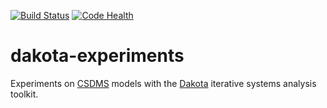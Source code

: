 [![Build Status](https://travis-ci.org/mdpiper/dakota-experiments.svg?branch=master)](https://travis-ci.org/mdpiper/dakota-experiments)
[![Code Health](https://landscape.io/github/mdpiper/dakota-experiments/master/landscape.svg)](https://landscape.io/github/mdpiper/dakota-experiments/master)

# dakota-experiments

Experiments on [CSDMS](http://csdms.colorado.edu) models
with the [Dakota](http://dakota.sandia.gov)
iterative systems analysis toolkit.
